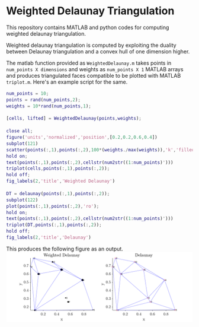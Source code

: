 # Weighted Delaunay Triangulation
This repository contains MATLAB and python codes for computing weighted delaunay triangulation.

Weighted delaunay triangulation is computed by exploiting the duality between Delaunay triangulation and a convex hull of one dimension higher.

The matlab function provided as `WeightedDelaunay.m` takes points in `num_points X dimensions` and weights as `num_points X 1` MATLAB arrays and produces triangulated faces compatible to be plotted with MATLAB `triplot.m`. Here's an example script for the same.

```matlab
num_points = 10;
points = rand(num_points,2);
weights = 10*rand(num_points,1);

[cells, lifted] = WeightedDelaunay(points,weights);

close all;
figure('units','normalized','position',[0.2,0.2,0.6,0.4])
subplot(121)
scatter(points(:,1),points(:,2),100*(weights./max(weights)),'k','filled');
hold on;
text(points(:,1),points(:,2),cellstr(num2str((1:num_points)')))
triplot(cells,points(:,1),points(:,2));
hold off;
fig_labels(2,'title','Weighted Delaunay')

DT = delaunay(points(:,1),points(:,2));
subplot(122)
plot(points(:,1),points(:,2),'ro');
hold on;
text(points(:,1),points(:,2),cellstr(num2str((1:num_points)')))
triplot(DT,points(:,1),points(:,2));
hold off;
fig_labels(2,'title','Delaunay')
```

This produces the following figure as an output.
![MATLABWD](demo/demo.png)
